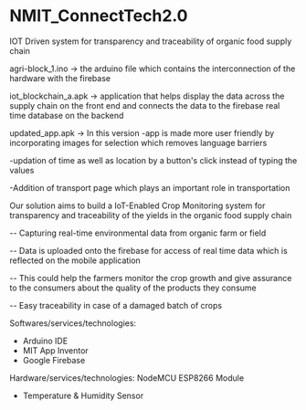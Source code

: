 # NMIT_ConnectTech2.0
IOT Driven system for transparency and traceability of organic food supply chain

agri-block_1.ino -> the arduino file which contains the interconnection of the hardware with the firebase

iot_blockchain_a.apk -> application that helps display the data across the supply chain on the front end and connects the data to the firebase real time database on the backend

updated_app.apk -> In this version
-app is made more user friendly by incorporating images for selection which removes language barriers
                    
-updation of time as well as location by a button's click instead of typing the values
                    
-Addition of transport page which plays an important role in transportation


Our solution aims to build a IoT-Enabled Crop Monitoring system for transparency and traceability of the yields in the organic food supply chain

-- Capturing real-time environmental data from organic farm or field

-- Data is uploaded onto the firebase for access of real time data which is reflected on the mobile application

-- This could help the farmers monitor the crop growth and give assurance to the consumers about the quality of the products they consume

-- Easy traceability in case of a damaged batch of crops

Softwares/services/technologies:
- Arduino IDE
- MIT App Inventor
- Google Firebase

Hardware/services/technologies:
NodeMCU ESP8266 Module
- Temperature & Humidity Sensor
